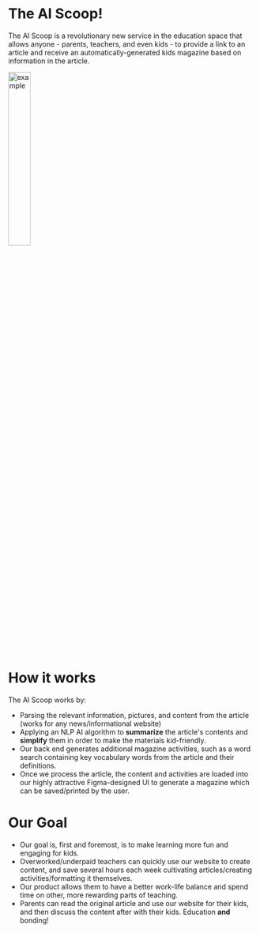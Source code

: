 # The AI Scoop!

The AI Scoop is a revolutionary new service in the education space that allows anyone - parents, teachers, and even kids - to provide a link to an article and receive an automatically-generated kids magazine based on information in the article.

<img src='https://i.imgur.com/WUq9Wcr.jpeg' alt='example' width='30%'/>

# How it works
The AI Scoop works by:
* Parsing the relevant information, pictures, and content from the article (works for any news/informational website)
* Applying an NLP AI algorithm to **summarize** the article's contents and **simplify** them in order to make the materials kid-friendly.
* Our back end generates additional magazine activities, such as a word search containing key vocabulary words from the article and their definitions.
* Once we process the article, the content and activities are loaded into our highly attractive Figma-designed UI to generate a magazine which can be saved/printed by the user.

# Our Goal
* Our goal is, first and foremost, is to make learning more fun and engaging for kids.
* Overworked/underpaid teachers can quickly use our website to create content, and save several hours each week cultivating articles/creating activities/formatting it themselves.
* Our product allows them to have a better work-life balance and spend time on other, more rewarding parts of teaching.
* Parents can read the original article and use our website for their kids, and then discuss the content after with their kids. Education **and** bonding!
